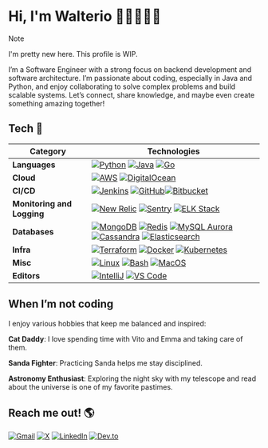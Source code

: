 # Hi, I'm Walterio 👋🏻👨🏻‍💻

> [!NOTE]
> I'm pretty new here. This profile is WIP.

I’m a Software Engineer with a strong focus on backend development and software architecture. I’m passionate about coding, especially in Java and Python, and enjoy collaborating to solve complex problems and build scalable systems. Let’s connect, share knowledge, and maybe even create something amazing together!

## Tech 🚀

| **Category** | **Technologies** |
| - | - |
**Languages** | [![Python](https://img.shields.io/static/v1?label=&message=Python&color=3C78A9&logo=python&logoColor=FFFFFF)](https://www.python.org/) [![Java](https://img.shields.io/static/v1?label=&message=Java&color=red&logo=java&logoColor=FFFFFF)](https://www.java.com/) [![Go](https://img.shields.io/static/v1?label=&message=Go&color=00ADD8&logo=go&logoColor=FFFFFF)](https://go.dev/)
**Cloud** | [![AWS](https://img.shields.io/static/v1?label=&message=AWS&color=232F3E&logo=amazonwebservices&logoColor=FFFFFF)](https://aws.amazon.com/) [![DigitalOcean](https://img.shields.io/static/v1?label=&message=DigitalOcean&color=0080FF&logo=digitalocean&logoColor=FFFFFF)](https://www.digitalocean.com/)
**CI/CD** | [![Jenkins](https://img.shields.io/static/v1?label=&message=Jenkins&color=D24939&logo=jenkins&logoColor=FFFFFF)](https://jenkins.io/) [![GitHub](https://img.shields.io/static/v1?label=&message=GitHub&color=181717&logo=github&logoColor=FFFFFF)](https://github.com/)[![Bitbucket](https://img.shields.io/static/v1?label=&message=Bitbucket&color=0052CC&logo=bitbucket&logoColor=FFFFFF)](https://bitbucket.org/)
**Monitoring and Logging** | [![New Relic](https://img.shields.io/static/v1?label=&message=New%20Relic&color=008C99&logo=new-relic&logoColor=FFFFFF)](https://newrelic.com/) [![Sentry](https://img.shields.io/static/v1?label=&message=Sentry&color=362D59&logo=sentry&logoColor=FFFFFF)](https://sentry.io/) [![ELK Stack](https://img.shields.io/static/v1?label=&message=ELK%20Stack&color=005571&logo=elastic&logoColor=FFFFFF)](https://www.elastic.co/what-is/elk-stack)
**Databases** | [![MongoDB](https://img.shields.io/static/v1?label=&message=MongoDB&color=47A248&logo=mongodb&logoColor=FFFFFF)](https://www.mongodb.com/) [![Redis](https://img.shields.io/static/v1?label=&message=Redis&color=DC382D&logo=redis&logoColor=FFFFFF)](https://redis.io/) [![MySQL Aurora](https://img.shields.io/static/v1?label=&message=MySQL%20Aurora&color=4479A1&logo=mysql&logoColor=FFFFFF)](https://aws.amazon.com/rds/aurora/) [![Cassandra](https://img.shields.io/static/v1?label=&message=Cassandra&color=1287B1&logo=apache-cassandra&logoColor=FFFFFF)](https://cassandra.apache.org/) [![Elasticsearch](https://img.shields.io/static/v1?label=&message=Elasticsearch&color=005571&logo=elasticsearch&logoColor=FFFFFF)](https://www.elastic.co/elasticsearch/)
**Infra** | [![Terraform](https://img.shields.io/static/v1?label=&message=Terraform&color=623CE4&logo=terraform&logoColor=FFFFFF)](https://www.terraform.io/) [![Docker](https://img.shields.io/static/v1?label=&message=Docker&color=2496ED&logo=docker&logoColor=FFFFFF)](https://docker.com/) [![Kubernetes](https://img.shields.io/static/v1?label=&message=Kubernetes&color=326ce5&logo=kubernetes&logoColor=FFFFFF)](https://kubernetes.io/)
**Misc** | [![Linux](https://img.shields.io/static/v1?label=&message=Linux&color=FCC624&logo=linux&logoColor=FFFFFF)](https://www.linux.org/) [![Bash](https://img.shields.io/static/v1?label=&message=Bash&color=4EAA25&logo=gnubash&logoColor=FFFFFF)](https://www.gnu.org/software/bash/) [![MacOS](https://img.shields.io/static/v1?label=&message=MacOS&color=FFFFFF&logo=macos&logoColor=000000)](https://es.wikipedia.org/wiki/MacOS)
**Editors** | [![IntelliJ](https://img.shields.io/static/v1?label=&message=IntelliJ&color=000000&logo=intellijidea&logoColor=FFFFFF)](https://www.jetbrains.com/idea/) [![VS Code](https://img.shields.io/static/v1?label=&message=VS%20Code&color=0076b7&logo=visualstudiocode&logoColor=FFFFFF)](https://code.visualstudio.com/)

## When I’m not coding
I enjoy various hobbies that keep me balanced and inspired:

**Cat Daddy**: I love spending time with Vito and Emma and taking care of them.

**Sanda Fighter**: Practicing Sanda helps me stay disciplined.

**Astronomy Enthusiast**:  Exploring the night sky with my telescope and read about the universe is one of my favorite pastimes.


## Reach me out! 🌎

[![Gmail](https://img.shields.io/badge/-Walter%20Cardozo-FFFFFF?style=flat&logo=Gmail&logoColor=Red)](mailto:waltercrdz@gmail.com) [![X](https://img.shields.io/badge/-@walteriodev-000000?style=flat&logo=x&logoColor=white)](https://x.com/walteriodev) [![LinkedIn](https://img.shields.io/badge/-Walter%20Cardozo-0072b1?style=flat&logo=Linkedin&logoColor=white)](https://www.linkedin.com/in/waltercrdz/) [![Dev.to](https://img.shields.io/badge/-waltercrdz-a75fff?style=flat&logo=Dev.to&logoColor=white)](https://dev.to/waltercrdz)
